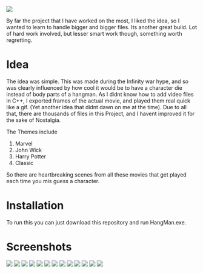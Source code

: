 ![](https://github.com/KrishnarajT/The-Hangman-Project/blob/master/HangDude_.png)


By far the project that I have worked on the most, I liked the idea, so I wanted to learn to handle bigger and bigger files. Its another great build. Lot of hard work involved, but lesser smart work though, something worth regretting. 

# Idea
The idea was simple. This was made during the Infinity war hype, and so was clearly influenced by how cool it would be to have a character die instead of body parts of a hangman. As I didnt know how to add video files in C++, I exported frames of the actual movie, and played them real quick like a gif. (Yet another idea that didnt dawn on me at the time). 
Due to all that, there are thousands of files in this Project, and I havent improved it for the sake of Nostalgia.


The Themes include
1. Marvel
2. John Wick
3. Harry Potter
4. Classic

So there are heartbreaking scenes from all these movies that get played each time you mis guess a character. 

# Installation
To run this you can just download this repository and run HangMan.exe.


# Screenshots
![](https://github.com/KrishnarajT/The-Hangman-Project/blob/master/Screenshots/Screenshot%20on%2017-12-21%20at%2014-18-44.jpg)
![](https://github.com/KrishnarajT/The-Hangman-Project/blob/master/Screenshots/HangMan_oWyEf8191Z.png)
![](https://github.com/KrishnarajT/The-Hangman-Project/blob/master/Screenshots/HangMan_praiyHWOTy.png)
![](https://github.com/KrishnarajT/The-Hangman-Project/blob/master/Screenshots/HangMan_osjNQOqFHP.png)
![](https://github.com/KrishnarajT/The-Hangman-Project/blob/master/Screenshots/HangMan_tArX3FKd7l.png)
![](https://github.com/KrishnarajT/The-Hangman-Project/blob/master/Screenshots/HangMan_E3ZKPuNWuL.png)
![](https://github.com/KrishnarajT/The-Hangman-Project/blob/master/Screenshots/HangMan_3mhKJ4kYVR.png)
![](https://github.com/KrishnarajT/The-Hangman-Project/blob/master/Screenshots/HangMan_GhNVdLDjrm.png)
![](https://github.com/KrishnarajT/The-Hangman-Project/blob/master/Screenshots/HangMan_KOh930Ju08.png)
![](https://github.com/KrishnarajT/The-Hangman-Project/blob/master/Screenshots/HangMan_UhVIEyC2UK.png)
![](https://github.com/KrishnarajT/The-Hangman-Project/blob/master/Screenshots/HangMan_rDBCzCCNL4.png)
![](https://github.com/KrishnarajT/The-Hangman-Project/blob/master/Screenshots/HangMan_xRJoB1WN6r.png)
![](https://github.com/KrishnarajT/The-Hangman-Project/blob/master/Screenshots/HangMan_3mhKJ4kYVR.png)
